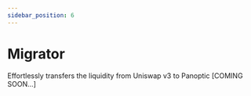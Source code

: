 ```yaml
---
sidebar_position: 6
---
```


# Migrator
Effortlessly transfers the liquidity from Uniswap v3 to Panoptic [COMING SOON...]

